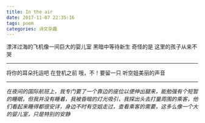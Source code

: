 ```yaml
---
title: In the air
date: 2017-11-07 22:35:16
tags: poem
categories: 诗文杂趣
---
```


漂洋过海的飞机像一间巨大的婴儿室
黑暗中等待新生
奇怪的是
这里的孩子从来不哭

---

将你的耳朵托运吧
在登机之前
哦，不！要留一只
听空姐美丽的声音

---

*在夜间的国际航班上，我专门要了一个靠边的座位以便伸出腿来，能勉强有个短暂的睡眠，但我并没有睡着，我被昏暗的灯光吸引，我探出头去打量周围的乘客，他们看起来睡得都很安详，身边不时有空姐走过，查看乘客的需要，这多么像一个大的婴儿室，只是特别的安静*